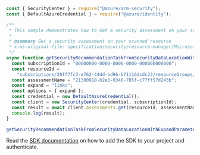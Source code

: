 ```javascript
const { SecurityCenter } = require("@azure/arm-security");
const { DefaultAzureCredential } = require("@azure/identity");

/**
 * This sample demonstrates how to Get a security assessment on your scanned resource
 *
 * @summary Get a security assessment on your scanned resource
 * x-ms-original-file: specification/security/resource-manager/Microsoft.Security/stable/2021-06-01/examples/Assessments/GetAssessmentWithExpand_example.json
 */
async function getSecurityRecommendationTaskFromSecurityDataLocationWithExpandParameter() {
  const subscriptionId = "00000000-0000-0000-0000-000000000000";
  const resourceId =
    "subscriptions/20ff7fc3-e762-44dd-bd96-b71116dcdc23/resourceGroups/myRg/providers/Microsoft.Compute/virtualMachineScaleSets/vmss2";
  const assessmentName = "21300918-b2e3-0346-785f-c77ff57d243b";
  const expand = "links";
  const options = { expand };
  const credential = new DefaultAzureCredential();
  const client = new SecurityCenter(credential, subscriptionId);
  const result = await client.assessments.get(resourceId, assessmentName, options);
  console.log(result);
}

getSecurityRecommendationTaskFromSecurityDataLocationWithExpandParameter().catch(console.error);
```

Read the [SDK documentation](https://github.com/Azure/azure-sdk-for-js/blob/%40azure%2Farm-security_5.0.0/sdk/security/arm-security/README.md) on how to add the SDK to your project and authenticate.
